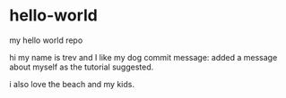 # hello-world
my hello world repo

hi my name is trev and I like my dog
commit message:  added a message about myself as the tutorial suggested.


i also love the beach and my kids.
